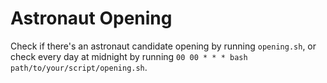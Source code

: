 # Astronaut Opening

Check if there's an astronaut candidate opening by running `opening.sh`, or check every day at midnight by running `00 00 * * * bash path/to/your/script/opening.sh`.
